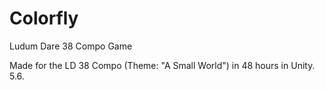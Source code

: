 # Colorfly
Ludum Dare 38 Compo Game

Made for the LD 38 Compo (Theme: "A Small World") in 48 hours in Unity. 5.6.
